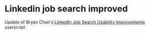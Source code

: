 # Linkedin job search improved
Update of Bryan Chan's [LinkedIn Job Search Usability Improvements](https://greasyfork.org/en/scripts/395219-linkedin-job-search-usability-improvements) userscript

